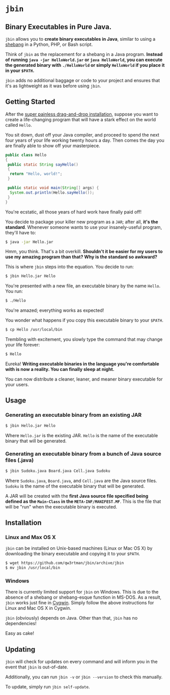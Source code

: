 `jbin`
======

## Binary Executables in Pure Java.

`jbin` allows you to **create binary executables in Java**, similar to using a [shebang](http://en.wikipedia.org/wiki/Shebang_%28Unix%29) in a Python, PHP, or Bash script.

Think of `jbin` as the replacement for a shebang in a Java program. **Instead of running `java -jar HelloWorld.jar` or `java HelloWorld`, you can execute the generated binary with `./HelloWorld` or simply `HelloWorld` if you place it in your `$PATH`.**

`jbin` adds no additional baggage or code to your project and ensures that it's as lightweight as it was before using `jbin`.

## Getting Started
After the [super painless drag-and-drop installation](#installation), suppose you want to create a life-changing program that will have a stark effect on the world called `Hello`.

You sit down, dust off your Java compiler, and proceed to spend the next four years of your life working twenty hours a day. Then comes the day you are finally able to show off your masterpiece.

```java
public class Hello
{
 public static String sayHello()
 {
  return "Hello, world!";
 }

 public static void main(String[] args) {
  System.out.println(Hello.sayHello());
 }
}
```

You're ecstatic, all those years of hard work have finally paid off!

You decide to package your killer new program as a `JAR`; after all, **it's the standard**. Whenever someone wants to use your insanely-useful program, they'll have to:

```sh
$ java -jar Hello.jar
```

Hmm, you think. That's a bit overkill. **Shouldn't it be easier for my users to use my amazing program than that? Why is the standard so awkward?**

This is where `jbin` steps into the equation. You decide to run:

```sh
$ jbin Hello.jar Hello
```

You're presented with a new file, an executable binary by the name `Hello`. You run:

```sh
$ ./Hello
```

You're amazed; everything works as expected!

You wonder what happens if you copy this executable binary to your `$PATH`.

```sh
$ cp Hello /usr/local/bin
```

Trembling with excitement, you slowly type the command that may change your life forever:

```sh
$ Hello
```

Eureka! **Writing executable binaries in the language you're comfortable with is now a reality. You can finally sleep at night.**

You can now distribute a cleaner, leaner, and meaner binary executable for your users.

## Usage
### Generating an executable binary from an existing JAR
```sh
$ jbin Hello.jar Hello
```
Where `Hello.jar` is the existing JAR. `Hello` is the name of the executable binary that will be generated.

### Generating an executable binary from a bunch of Java source files (.java)
```sh
$ jbin Sudoku.java Board.java Cell.java Sudoku
```
Where `Sudoku.java`, `Board.java`, and `Cell.java` are the Java source files. `Sudoku` is the name of the executable binary that will be generated.

A JAR will be created with the **first Java source file specified being defined as the `Main-Class` in the `META-INF/MANIFEST.MF`**. This is the file that will be "run" when the executable binary is executed.

## Installation
### Linux and Max OS X
`jbin` can be installed on Unix-based machines (Linux or Mac OS X) by downloading the binary executable and copying it to your `$PATH`.

```sh
$ wget https://github.com/qw3rtman/jbin/archive/jbin
$ mv jbin /usr/local/bin
```

### Windows
There is currently limited support for `jbin` on Windows. This is due to the absence of a shebang or shebang-esque function in MS-DOS. As a result, `jbin` works just fine in [Cygwin](https://www.cygwin.com/). Simply follow the above instructions for Linux and Mac OS X in Cygwin.

`jbin` (obviously) depends on Java. Other than that, `jbin` has no dependencies!

Easy as cake!

## Updating
`jbin` will check for updates on every command and will inform you in the event that `jbin` is out-of-date.

Additionally, you can run `jbin -v` or `jbin --version` to check this manually.

To update, simply run `jbin self-update`.
